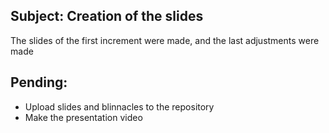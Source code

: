 ## Subject: Creation of the slides

 The slides of the first increment were made, and the last adjustments were made

## Pending:

 + Upload slides and blinnacles to the repository
 + Make the presentation video